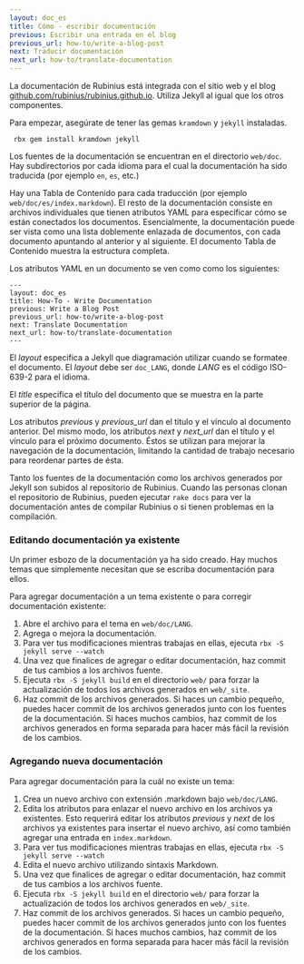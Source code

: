 ```yaml
---
layout: doc_es
title: Cómo - escribir documentación
previous: Escribir una entrada en el blog
previous_url: how-to/write-a-blog-post
next: Traducir documentación
next_url: how-to/translate-documentation
---
```


La documentación de Rubinius está integrada con el sitio web y el blog
[github.com/rubinius/rubinius.github.io](https://github.com/rubinius/rubinius.github.io).
Utiliza Jekyll al igual que los otros componentes.

Para empezar, asegúrate de tener las gemas `kramdown` y `jekyll` instaladas.

     rbx gem install kramdown jekyll

Los fuentes de la documentación se encuentran en el directorio `web/doc`. Hay
subdirectorios por cada idioma para el cual la documentación ha sido traducida
(por ejemplo `en`, `es`, etc.)

Hay una Tabla de Contenido para cada traducción (por ejemplo
`web/doc/es/index.markdown`). El resto de la documentación consiste en
archivos individuales que tienen atributos YAML para especificar cómo se
están conectados los documentos. Esencialmente, la documentación puede ser
vista como una lista doblemente enlazada de documentos, con cada documento
apuntando al anterior y al siguiente. El documento Tabla de Contenido
muestra la estructura completa.

Los atributos YAML en un documento se ven como como los siguientes:

    ---
    layout: doc_es
    title: How-To - Write Documentation
    previous: Write a Blog Post
    previous_url: how-to/write-a-blog-post
    next: Translate Documentation
    next_url: how-to/translate-documentation
    ---

El _layout_ especifica a Jekyll que diagramación utilizar cuando se formatee
el documento. El _layout_ debe ser `doc_LANG`, donde _LANG_ es el código
ISO-639-2 para el idioma.

El _title_ especifica el título del documento que se muestra en la parte
superior de la página.

Los atributos _previous_ y _previous\_url_ dan el título y el vínculo al
documento anterior. Del mismo modo, los atributos _next_ y _next\_url_ dan
el título y el vínculo para el próximo documento. Éstos se utilizan para
mejorar la navegación de la documentación, limitando la cantidad de trabajo
necesario para reordenar partes de ésta.

Tanto los fuentes de la documentación como los archivos generados por Jekyll
son subidos al repositorio de Rubinius. Cuando las personas clonan el
repositorio de Rubinius, pueden ejecutar `rake docs` para ver la documentación
antes de compilar Rubinius o si tienen problemas en la compilación.


### Editando documentación ya existente

Un primer esbozo de la documentación ya ha sido creado. Hay muchos temas que
simplemente necesitan que se escriba documentación para ellos.

Para agregar documentación a un tema existente o para corregir documentación
existente:

1. Abre el archivo para el tema en `web/doc/LANG`.
1. Agrega o mejora la documentación.
1. Para ver tus modificaciones mientras trabajas en ellas, ejecuta
   `rbx -S jekyll serve --watch`
1. Una vez que finalices de agregar o editar documentación, haz commit de tus
   cambios a los archivos fuente.
1. Ejecuta `rbx -S jekyll build` en el directorio `web/` para forzar la
   actualización de todos los archivos generados en `web/_site`.
1. Haz commit de los archivos generados. Si haces un cambio pequeño, puedes
   hacer commit de los archivos generados junto con los fuentes de la
   documentación. Si haces muchos cambios, haz commit de los archivos
   generados en forma separada para hacer más fácil la revisión de los
   cambios.


### Agregando nueva documentación

Para agregar documentación para la cuál no existe un tema:

1. Crea un nuevo archivo con extensión .markdown bajo `web/doc/LANG`.
1. Edita los atributos para enlazar el nuevo archivo en los archivos ya
   existentes. Esto requerirá editar los atributos _previous_ y _next_ de los
   archivos ya existentes para insertar el nuevo archivo, así como también
   agregar una entrada en `index.markdown`.
1. Para ver tus modificaciones mientras trabajas en ellas, ejecuta
   `rbx -S jekyll serve --watch`
1. Edita el nuevo archivo utilizando sintaxis Markdown.
1. Una vez que finalices de agregar o editar documentación, haz commit de tus
   cambios a los archivos fuente.
1. Ejecuta `rbx -S jekyll build` en el directorio `web/` para forzar la
   actualización de todos los archivos generados en `web/_site`.
1. Haz commit de los archivos generados. Si haces un cambio pequeño, puedes
   hacer commit de los archivos generados junto con los fuentes de la
   documentación. Si haces muchos cambios, haz commit de los archivos
   generados en forma separada para hacer más fácil la revisión de los
   cambios.
